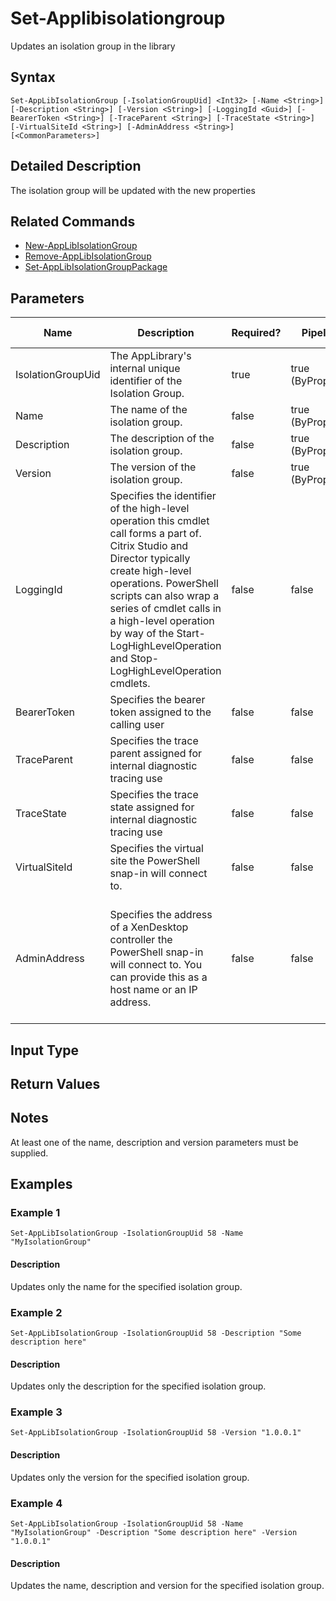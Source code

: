 ﻿
# Set-Applibisolationgroup
Updates an isolation group in the library
## Syntax

```
Set-AppLibIsolationGroup [-IsolationGroupUid] <Int32> [-Name <String>] [-Description <String>] [-Version <String>] [-LoggingId <Guid>] [-BearerToken <String>] [-TraceParent <String>] [-TraceState <String>] [-VirtualSiteId <String>] [-AdminAddress <String>] [<CommonParameters>]
```

## Detailed Description
The isolation group will be updated with the new properties


## Related Commands

* [New-AppLibIsolationGroup](../New-AppLibIsolationGroup/)
* [Remove-AppLibIsolationGroup](../Remove-AppLibIsolationGroup/)
* [Set-AppLibIsolationGroupPackage](../Set-AppLibIsolationGroupPackage/)
## Parameters
| Name   | Description | Required? | Pipeline Input | Default Value |
| --- | --- | --- | --- | --- |
| IsolationGroupUid | The AppLibrary's internal unique identifier of the Isolation Group. | true | true (ByPropertyName) |  |
| Name | The name of the isolation group. | false | true (ByPropertyName) |  |
| Description | The description of the isolation group. | false | true (ByPropertyName) |  |
| Version | The version of the isolation group. | false | true (ByPropertyName) |  |
| LoggingId | Specifies the identifier of the high-level operation this cmdlet call forms a part of. Citrix Studio and Director typically create high-level operations. PowerShell scripts can also wrap a series of cmdlet calls in a high-level operation by way of the Start-LogHighLevelOperation and Stop-LogHighLevelOperation cmdlets. | false | false |  |
| BearerToken | Specifies the bearer token assigned to the calling user | false | false |  |
| TraceParent | Specifies the trace parent assigned for internal diagnostic tracing use | false | false |  |
| TraceState | Specifies the trace state assigned for internal diagnostic tracing use | false | false |  |
| VirtualSiteId | Specifies the virtual site the PowerShell snap-in will connect to. | false | false |  |
| AdminAddress | Specifies the address of a XenDesktop controller the PowerShell snap-in will connect to. You can provide this as a host name or an IP address. | false | false | Localhost. Once a value is provided by any cmdlet, this value becomes the default. |

## Input Type

### 

## Return Values

### 

## Notes
At least one of the name, description and version parameters must be supplied.
## Examples

### Example 1

```
Set-AppLibIsolationGroup -IsolationGroupUid 58 -Name "MyIsolationGroup"
```

#### Description
Updates only the name for the specified isolation group.
### Example 2

```
Set-AppLibIsolationGroup -IsolationGroupUid 58 -Description "Some description here"
```

#### Description
Updates only the description for the specified isolation group.
### Example 3

```
Set-AppLibIsolationGroup -IsolationGroupUid 58 -Version "1.0.0.1"
```

#### Description
Updates only the version for the specified isolation group.
### Example 4

```
Set-AppLibIsolationGroup -IsolationGroupUid 58 -Name "MyIsolationGroup" -Description "Some description here" -Version "1.0.0.1"
```

#### Description
Updates the name, description and version for the specified isolation group.
